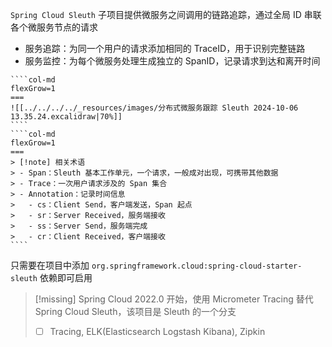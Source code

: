 `Spring Cloud Sleuth` 子项目提供微服务之间调用的链路追踪，通过全局 ID 串联各个微服务节点的请求
- 服务追踪：为同一个用户的请求添加相同的 TraceID，用于识别完整链路
- 服务监控：为每个微服务处理生成独立的 SpanID，记录请求到达和离开时间

`````col
````col-md
flexGrow=1
===
![[../../../../_resources/images/分布式微服务跟踪 Sleuth 2024-10-06 13.35.24.excalidraw|70%]]
````
````col-md
flexGrow=1
===
> [!note] 相关术语
> - Span：Sleuth 基本工作单元，一个请求，一般成对出现，可携带其他数据
> - Trace：一次用户请求涉及的 Span 集合 
> - Annotation：记录时间信息
> 	- cs：Client Send，客户端发送，Span 起点
> 	- sr：Server Received，服务端接收
> 	- ss：Server Send，服务端完成
> 	- cr：Client Received，客户端接收
````
`````

只需要在项目中添加 `org.springframework.cloud:spring-cloud-starter-sleuth` 依赖即可启用

> [!missing] Spring Cloud 2022.0 开始，使用 Micrometer Tracing 替代 Spring Cloud Sleuth，该项目是 Sleuth 的一个分支
> - [ ] Tracing, ELK(Elasticsearch Logstash Kibana), Zipkin
